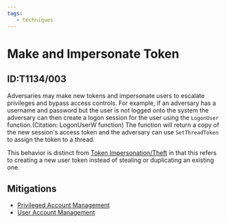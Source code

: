 ```yaml
---
tags:
   - techniques
---
```

# Make and Impersonate Token
## ID:T1134/003
Adversaries may make new tokens and impersonate users to escalate privileges and bypass access controls. For example, if an adversary has a username and password but the user is not logged onto the system the adversary can then create a logon session for the user using the `LogonUser` function.(Citation: LogonUserW function) The function will return a copy of the new session's access token and the adversary can use `SetThreadToken` to assign the token to a thread.

This behavior is distinct from [Token Impersonation/Theft](techniques/T1134/001) in that this refers to creating a new user token instead of stealing or duplicating an existing one.
## Mitigations
* [Privileged Account Management](mitigations/M1026)
* [User Account Management](mitigations/M1018)
